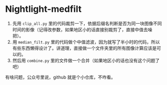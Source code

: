 # Nightlight-medfilt

1. 先用 `clip_all.py` 里的代码裁剪一下，依据后缀名判断是否为同一块图像不同时间的影像（记得改参数，如果地区小的话直接别裁剪了，直接中值去噪把）。
2. 用 `median_filt.py` 里的代码做个中值滤波，因为就写了半小时的代码，所以有些东西懒得设计了。讲道理，直接做一个文件夹里的所有图像计算应该是可以的。
3. 然后用 `combine.py` 里的文件做一个合并（如果地区小的话也没有这个问题了吧）

有啥问题，公众号里说，github 就是个小仓库，不咋看。
